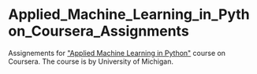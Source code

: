 # Applied_Machine_Learning_in_Python_Coursera_Assignments
 Assignements for <a href=https://www.coursera.org/learn/python-machine-learning/home/info>"Applied Machine Learning in Python"</a> course on Coursera. The course is by University of Michigan.
